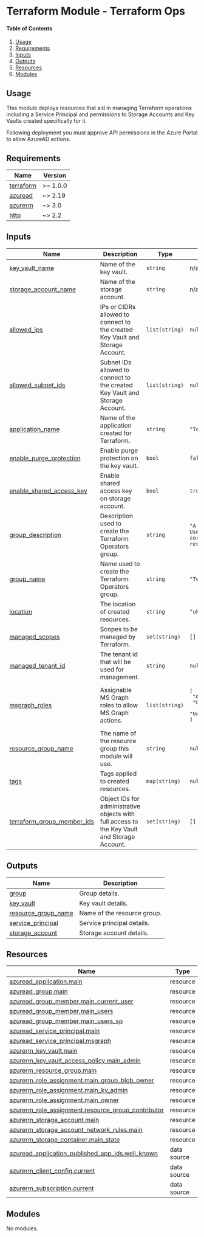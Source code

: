# Terraform Module - Terraform Ops

#### Table of Contents

1. [Usage](#usage)
2. [Requirements](#requirements)
3. [Inputs](#inputs)
4. [Outputs](#outputs)
5. [Resources](#resources)
6. [Modules](#modules)

## Usage

This module deploys resources that aid in managing Terraform operations including a Service Principal and permissions to Storage Accounts and Key Vaults created specifically for it.

Following deployment you must approve API permissions in the Azure Portal to allow AzureAD actions.

<!-- BEGIN_TF_DOCS -->
## Requirements

| Name | Version |
|------|---------|
| <a name="requirement_terraform"></a> [terraform](#requirement\_terraform) | >= 1.0.0 |
| <a name="requirement_azuread"></a> [azuread](#requirement\_azuread) | ~> 2.19 |
| <a name="requirement_azurerm"></a> [azurerm](#requirement\_azurerm) | ~> 3.0 |
| <a name="requirement_http"></a> [http](#requirement\_http) | ~> 2.2 |

## Inputs

| Name | Description | Type | Default | Required |
|------|-------------|------|---------|:--------:|
| <a name="input_key_vault_name"></a> [key\_vault\_name](#input\_key\_vault\_name) | Name of the key vault. | `string` | n/a | yes |
| <a name="input_storage_account_name"></a> [storage\_account\_name](#input\_storage\_account\_name) | Name of the storage account. | `string` | n/a | yes |
| <a name="input_allowed_ips"></a> [allowed\_ips](#input\_allowed\_ips) | IPs or CIDRs allowed to connect to the created Key Vault and Storage Account. | `list(string)` | `null` | no |
| <a name="input_allowed_subnet_ids"></a> [allowed\_subnet\_ids](#input\_allowed\_subnet\_ids) | Subnet IDs allowed to connect to the created Key Vault and Storage Account. | `list(string)` | `null` | no |
| <a name="input_application_name"></a> [application\_name](#input\_application\_name) | Name of the application created for Terraform. | `string` | `"Terraform"` | no |
| <a name="input_enable_purge_protection"></a> [enable\_purge\_protection](#input\_enable\_purge\_protection) | Enable purge protection on the key vault. | `bool` | `false` | no |
| <a name="input_enable_shared_access_key"></a> [enable\_shared\_access\_key](#input\_enable\_shared\_access\_key) | Enable shared access key on storage account. | `bool` | `true` | no |
| <a name="input_group_description"></a> [group\_description](#input\_group\_description) | Description used to create the Terraform Operators group. | `string` | `"A group for Terraform Users with access to core Terraform resources."` | no |
| <a name="input_group_name"></a> [group\_name](#input\_group\_name) | Name used to create the Terraform Operators group. | `string` | `"Terraform Operators"` | no |
| <a name="input_location"></a> [location](#input\_location) | The location of created resources. | `string` | `"uksouth"` | no |
| <a name="input_managed_scopes"></a> [managed\_scopes](#input\_managed\_scopes) | Scopes to be managed by Terraform. | `set(string)` | `[]` | no |
| <a name="input_managed_tenant_id"></a> [managed\_tenant\_id](#input\_managed\_tenant\_id) | The tenant id that will be used for management. | `string` | `null` | no |
| <a name="input_msgraph_roles"></a> [msgraph\_roles](#input\_msgraph\_roles) | Assignable MS Graph roles to allow MS Graph actions. | `list(string)` | <pre>[<br>  "Application.Read.All",<br>  "Group.Read.All",<br>  "User.Read.All"<br>]</pre> | no |
| <a name="input_resource_group_name"></a> [resource\_group\_name](#input\_resource\_group\_name) | The name of the resource group this module will use. | `string` | `null` | no |
| <a name="input_tags"></a> [tags](#input\_tags) | Tags applied to created resources. | `map(string)` | `null` | no |
| <a name="input_terraform_group_member_ids"></a> [terraform\_group\_member\_ids](#input\_terraform\_group\_member\_ids) | Object IDs for administrative objects with full access to the Key Vault and Storage Account. | `set(string)` | `[]` | no |

## Outputs

| Name | Description |
|------|-------------|
| <a name="output_group"></a> [group](#output\_group) | Group details. |
| <a name="output_key_vault"></a> [key\_vault](#output\_key\_vault) | Key vault details. |
| <a name="output_resource_group_name"></a> [resource\_group\_name](#output\_resource\_group\_name) | Name of the resource group. |
| <a name="output_service_principal"></a> [service\_principal](#output\_service\_principal) | Service principal details. |
| <a name="output_storage_account"></a> [storage\_account](#output\_storage\_account) | Storage account details. |

## Resources

| Name | Type |
|------|------|
| [azuread_application.main](https://registry.terraform.io/providers/hashicorp/azuread/latest/docs/resources/application) | resource |
| [azuread_group.main](https://registry.terraform.io/providers/hashicorp/azuread/latest/docs/resources/group) | resource |
| [azuread_group_member.main_current_user](https://registry.terraform.io/providers/hashicorp/azuread/latest/docs/resources/group_member) | resource |
| [azuread_group_member.main_users](https://registry.terraform.io/providers/hashicorp/azuread/latest/docs/resources/group_member) | resource |
| [azuread_group_member.main_users_sp](https://registry.terraform.io/providers/hashicorp/azuread/latest/docs/resources/group_member) | resource |
| [azuread_service_principal.main](https://registry.terraform.io/providers/hashicorp/azuread/latest/docs/resources/service_principal) | resource |
| [azuread_service_principal.msgraph](https://registry.terraform.io/providers/hashicorp/azuread/latest/docs/resources/service_principal) | resource |
| [azurerm_key_vault.main](https://registry.terraform.io/providers/hashicorp/azurerm/latest/docs/resources/key_vault) | resource |
| [azurerm_key_vault_access_policy.main_admin](https://registry.terraform.io/providers/hashicorp/azurerm/latest/docs/resources/key_vault_access_policy) | resource |
| [azurerm_resource_group.main](https://registry.terraform.io/providers/hashicorp/azurerm/latest/docs/resources/resource_group) | resource |
| [azurerm_role_assignment.main_group_blob_owner](https://registry.terraform.io/providers/hashicorp/azurerm/latest/docs/resources/role_assignment) | resource |
| [azurerm_role_assignment.main_kv_admin](https://registry.terraform.io/providers/hashicorp/azurerm/latest/docs/resources/role_assignment) | resource |
| [azurerm_role_assignment.main_owner](https://registry.terraform.io/providers/hashicorp/azurerm/latest/docs/resources/role_assignment) | resource |
| [azurerm_role_assignment.resource_group_contributor](https://registry.terraform.io/providers/hashicorp/azurerm/latest/docs/resources/role_assignment) | resource |
| [azurerm_storage_account.main](https://registry.terraform.io/providers/hashicorp/azurerm/latest/docs/resources/storage_account) | resource |
| [azurerm_storage_account_network_rules.main](https://registry.terraform.io/providers/hashicorp/azurerm/latest/docs/resources/storage_account_network_rules) | resource |
| [azurerm_storage_container.main_state](https://registry.terraform.io/providers/hashicorp/azurerm/latest/docs/resources/storage_container) | resource |
| [azuread_application_published_app_ids.well_known](https://registry.terraform.io/providers/hashicorp/azuread/latest/docs/data-sources/application_published_app_ids) | data source |
| [azurerm_client_config.current](https://registry.terraform.io/providers/hashicorp/azurerm/latest/docs/data-sources/client_config) | data source |
| [azurerm_subscription.current](https://registry.terraform.io/providers/hashicorp/azurerm/latest/docs/data-sources/subscription) | data source |

## Modules

No modules.
<!-- END_TF_DOCS -->

